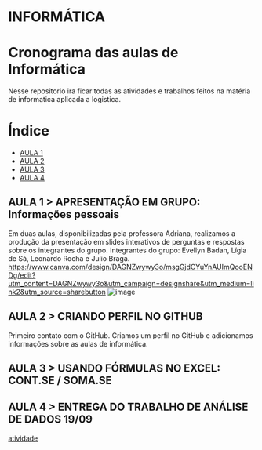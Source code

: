 # INFORMÁTICA

# Cronograma das aulas de Informática

Nesse repositorio ira ficar todas as atividades e trabalhos feitos na matéria de informatica aplicada a logistica.

# Índice

* [AULA 1](#apresentação-pessoal-em-grupo)
* [AULA 2](#criando-perfil-no-github)
* [AULA 3](#usando-formulas-no-excel)
* [AULA 4](#atividade-de-filtragem-de-dados)

  
## AULA 1 > APRESENTAÇÃO EM GRUPO: Informações pessoais
Em duas aulas, disponibilizadas pela professora Adriana, realizamos a produção da presentação em slides interativos de perguntas e respostas sobre os integrantes do grupo.
Integrantes do grupo: Evellyn Badan, Lígia de Sá, Leonardo Rocha e Julio Braga.
https://www.canva.com/design/DAGNZwywy3o/msgGjdCYuYnAUImQooENDg/edit?utm_content=DAGNZwywy3o&utm_campaign=designshare&utm_medium=link2&utm_source=sharebutton
![image](https://github.com/user-attachments/assets/0fb3d947-68c7-41f6-8fa8-556aad67e90f)

## AULA 2 > CRIANDO PERFIL NO GITHUB
Primeiro contato com o GitHub. 
Criamos um perfil no GitHub e adicionamos informações sobre as aulas de informática.

## AULA 3 > USANDO FÓRMULAS NO EXCEL: CONT.SE / SOMA.SE 


## AULA 4 > ENTREGA DO TRABALHO DE ANÁLISE DE DADOS 19/09
[atividade](https://github.com/BadanBADAN/INFORMATICA/blob/main/an%C3%A1lise%20de%20dados%20sjc.xlsx)
